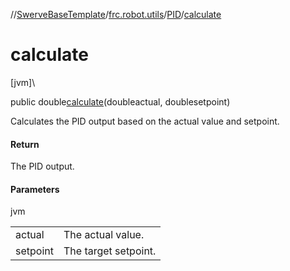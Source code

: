 //[SwerveBaseTemplate](../../../index.md)/[frc.robot.utils](../index.md)/[PID](index.md)/[calculate](calculate.md)

# calculate

[jvm]\

public double[calculate](calculate.md)(doubleactual, doublesetpoint)

Calculates the PID output based on the actual value and setpoint.

#### Return

The PID output.

#### Parameters

jvm

| | |
|---|---|
| actual | The actual value. |
| setpoint | The target setpoint. |
